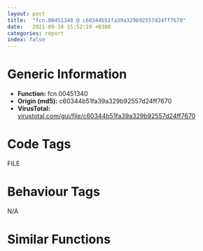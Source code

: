 ```yaml
---
layout: post
title:  "fcn.00451340 @ c60344b51fa39a329b92557d24ff7670"
date:   2021-09-10 15:52:19 +0300
categories: report
index: false
---
```


# Generic Information
- **Function:** fcn.00451340
- **Origin (md5):** c60344b51fa39a329b92557d24ff7670
- **VirusTotal:** [virustotal.com/gui/file/c60344b51fa39a329b92557d24ff7670][virustotal_ref]

# Code Tags
<span class="tag" id="FILE">FILE</span>


# Behaviour Tags
<span class="bhv-tag" id="na">N/A</span>

# Similar Functions
<script type="text/javascript" src="https://www.gstatic.com/charts/loader.js"></script>
<script type="text/javascript">

    google.charts.load('current', {'packages':['corechart']});
    google.charts.setOnLoadCallback(drawChart);

    function drawChart() {
    var data = new google.visualization.DataTable();
        data.addColumn('number', 'X');
        data.addColumn('number', 'Y');
        data.addColumn({type: 'string', role: 'tooltip', 'p': {'html': true}});
        data.addColumn({'type': 'string', 'role': 'style'});
        
        data.addRows([
    [44.5640983581543, 80.99656677246094, '<b><a href="/report/fcn.00451340@c60344b51fa39a329b92557d24ff7670">fcn.00451340</a><br>@c60344b51fa39a329b92557d24ff7670</b><br>', 'point { fill-color: #e0440e; }'],
[-52.31032180786133, 85.15546417236328, '<b><a href="/report/fcn.00413820@279a61b1e76da49531f1f16fd1102a2d">fcn.00413820</a><br>@279a61b1e76da49531f1f16fd1102a2d</b><br>', 'null'],
[141.43832397460938, 76.83766174316406, '<b><a href="/report/fcn.00502140@c60344b51fa39a329b92557d24ff7670">fcn.00502140</a><br>@c60344b51fa39a329b92557d24ff7670</b><br>', 'null'],
[-0.2714519798755646, 166.97157287597656, '<b><a href="/report/fcn.00440260@c60344b51fa39a329b92557d24ff7670">fcn.00440260</a><br>@c60344b51fa39a329b92557d24ff7670</b><br>', 'null'],
[96.60295104980469, 162.81280517578125, '<b><a href="/report/fcn.00451630@279a61b1e76da49531f1f16fd1102a2d">fcn.00451630</a><br>@279a61b1e76da49531f1f16fd1102a2d</b><br>', 'null'],
[-7.474817752838135, -0.81956547498703, '<b><a href="/report/fcn.0041c7e0@c60344b51fa39a329b92557d24ff7670">fcn.0041c7e0</a><br>@c60344b51fa39a329b92557d24ff7670</b><br>', 'null'],
[89.39952087402344, -4.9786200523376465, '<b><a href="/report/fcn.00471fb0@c60344b51fa39a329b92557d24ff7670">fcn.00471fb0</a><br>@c60344b51fa39a329b92557d24ff7670</b><br>', 'null'],

        ]);

    var options = {
        title: 'Similarity Plot',
        legend: 'none',
        colors: ['#dedbd9', '#e6693e', '#ec8f6e', '#f3b49f', '#f6c7b6'],
        tooltip: {isHtml: true, trigger: 'both'},
        explorer: {
        actions: ["dragToZoom", "rightClickToReset"],
        },
        chartArea: {
        width: '80%',
        height: '80%'
        },
        width: '100%',
        height: '100%'
    };

    var chart = new google.visualization.ScatterChart(document.getElementById('chart_div'));

    chart.draw(data, options);
    }
    
</script>


<div id="chart_div" style="width: 100%px; height: 100%;"></div>

# Disassembled Code
{% highlight nasm %}

push ebp
mov ebp, esp
push 0xffffffffffffffff
push 0x5b0206
mov eax, dword
push eax
sub esp, 0x374
mov eax, dword[0x5ffcc0]
xor eax, ebp
mov dword[ebp-0x2c], eax
push eax
lea eax, [ebp-0xc]
mov dword
mov dword[ebp-4], 7
lea ecx, [ebp-0x1c]
call fcn.00421860
mov byte[ebp-4], 8
lea ecx, [ebp-0x18]
call fcn.00421860
mov byte[ebp-4], 9
cmp dword[ebp+0x40], 1
jne 0x45157b
mov eax, dword[ebp+0x48]
push eax
mov ecx, dword[ebp+0x44]
push ecx
call fcn.0044d560
add esp, 8
mov dword[ebp-0x20], eax
cmp dword[ebp-0x20], 0xa
jne 0x451446
mov dword[ebp-0x2ac], 0
mov byte[ebp-4], 8
lea ecx, [ebp-0x18]
call fcn.00410950
mov byte[ebp-4], 7
lea ecx, [ebp-0x1c]
call fcn.00410950
mov byte[ebp-4], 6
lea ecx, [ebp+8]
call fcn.00410950
mov byte[ebp-4], 5
lea ecx, [ebp+0xc]
call fcn.00410950
mov byte[ebp-4], 4
lea ecx, [ebp+0x14]
call fcn.00410950
mov byte[ebp-4], 3
lea ecx, [ebp+0x18]
call fcn.00410950
mov byte[ebp-4], 2
lea ecx, [ebp+0x1c]
call fcn.00410950
mov byte[ebp-4], 1
lea ecx, [ebp+0x20]
call fcn.00410950
mov byte[ebp-4], 0
lea ecx, [ebp+0x24]
call fcn.00410950
mov dword[ebp-4], 0xffffffff
lea ecx, [ebp+0x38]
call fcn.00410950
mov eax, dword[ebp-0x2ac]
jmp 0x451c99
cmp dword[ebp-0x20], 1
je 0x451456
cmp dword[ebp-0x20], 3
jne 0x4514eb
mov dword[ebp-0x2b0], 1
mov byte[ebp-4], 8
lea ecx, [ebp-0x18]
call fcn.00410950
mov byte[ebp-4], 7
lea ecx, [ebp-0x1c]
call fcn.00410950
mov byte[ebp-4], 6
lea ecx, [ebp+8]
call fcn.00410950
mov byte[ebp-4], 5
lea ecx, [ebp+0xc]
call fcn.00410950
mov byte[ebp-4], 4
lea ecx, [ebp+0x14]
call fcn.00410950
mov byte[ebp-4], 3
lea ecx, [ebp+0x18]
call fcn.00410950
mov byte[ebp-4], 2
lea ecx, [ebp+0x1c]
call fcn.00410950
mov byte[ebp-4], 1
lea ecx, [ebp+0x20]
call fcn.00410950
mov byte[ebp-4], 0
lea ecx, [ebp+0x24]
call fcn.00410950
mov dword[ebp-4], 0xffffffff
lea ecx, [ebp+0x38]
call fcn.00410950
mov eax, dword[ebp-0x2b0]
jmp 0x451c99
mov dword[ebp-0x2b4], 2
mov byte[ebp-4], 8
lea ecx, [ebp-0x18]
call fcn.00410950
mov byte[ebp-4], 7
lea ecx, [ebp-0x1c]
call fcn.00410950
mov byte[ebp-4], 6
lea ecx, [ebp+8]
call fcn.00410950
mov byte[ebp-4], 5
lea ecx, [ebp+0xc]
call fcn.00410950
mov byte[ebp-4], 4
lea ecx, [ebp+0x14]
call fcn.00410950
mov byte[ebp-4], 3
lea ecx, [ebp+0x18]
call fcn.00410950
mov byte[ebp-4], 2
lea ecx, [ebp+0x1c]
call fcn.00410950
mov byte[ebp-4], 1
lea ecx, [ebp+0x20]
call fcn.00410950
mov byte[ebp-4], 0
lea ecx, [ebp+0x24]
call fcn.00410950
mov dword[ebp-4], 0xffffffff
lea ecx, [ebp+0x38]
call fcn.00410950
mov eax, dword[ebp-0x2b4]
jmp 0x451c99
push 0x26
lea edx, [ebp-0x2b8]
push edx
call fcn.0044e680
add esp, 8
mov dword[ebp-0x30c], eax
mov eax, dword[ebp-0x30c]
mov dword[ebp-0x310], eax
mov byte[ebp-4], 0xa
mov ecx, dword[ebp-0x310]
push ecx
lea ecx, [ebp-0x18]
call fcn.0040f980
mov byte[ebp-4], 9
lea ecx, [ebp-0x2b8]
call fcn.00410950
push 0
push 0x2e
lea ecx, [ebp+0x14]
call fcn.0040fd40
push eax
lea edx, [ebp-0x10]
push edx
lea ecx, [ebp+0x14]
call fcn.0040ffc0
mov byte[ebp-4], 0xb
push 0x5d31e8
lea ecx, [ebp-0x18]
call fcn.0040fa60
lea eax, [ebp-0x10]
push eax
lea ecx, [ebp-0x18]
call fcn.0040fa40
push ecx
mov ecx, esp
mov dword[ebp-0x2bc], esp
lea edx, [ebp-0x18]
push edx
call fcn.0040f860
mov dword[ebp-0x314], eax
call fcn.0044e5f0
add esp, 4
mov dword[ebp-0x318], eax
cmp dword[ebp-0x318], 0
jne 0x451636
push 0
lea ecx, [ebp-0x18]
call fcn.00453f10
push eax
call dword[sym.imp.KERNEL32.dll_CreateDirectoryW]
push 0x5d31ec
lea ecx, [ebp-0x18]
call fcn.0040fa60
lea eax, [ebp+8]
push eax
lea ecx, [ebp-0x1c]
call fcn.0040f980
lea ecx, [ebp-0x1c]
push ecx
call fcn.00452380
add esp, 4
lea edx, [ebp-0x1c]
push edx
lea eax, [ebp-0x18]
push eax
lea ecx, [ebp-0x2c0]
push ecx
call fcn.0041a530
add esp, 0xc
mov dword[ebp-0x31c], eax
mov edx, dword[ebp-0x31c]
mov dword[ebp-0x320], edx
mov byte[ebp-4], 0xc
mov eax, dword[ebp-0x320]
push eax
lea ecx, [ebp-0x1c]
call fcn.0040f980
mov byte[ebp-4], 0xb
lea ecx, [ebp-0x2c0]
call fcn.00410950
cmp dword[ebp+0x4c], 0
jne 0x4516f8
push ecx
mov ecx, esp
mov dword[ebp-0x2c4], esp
lea edx, [ebp-0x1c]
push edx
call fcn.0040f860
mov dword[ebp-0x324], eax
mov eax, dword[ebp-0x324]
mov dword[ebp-0x328], eax
mov byte[ebp-4], 0xd
push ecx
mov ecx, esp
mov dword[ebp-0x2c8], esp
lea edx, [ebp+8]
push edx
call fcn.0040f860
mov dword[ebp-0x32c], eax
mov byte[ebp-4], 0xb
call fcn.00452070
add esp, 8
cmp dword[ebp+0x10], 0
je 0x451845
push ecx
mov ecx, esp
mov dword[ebp-0x2cc], esp
lea eax, [ebp-0x1c]
push eax
call fcn.0040f860
mov dword[ebp-0x330], eax
lea ecx, [ebp-0x24]
push ecx
call fcn.0045ae00
add esp, 8
mov dword[ebp-0x334], eax
mov byte[ebp-4], 0xe
push ecx
mov ecx, esp
mov dword[ebp-0x2d0], esp
lea edx, [ebp+0xc]
push edx
call fcn.0040f860
mov dword[ebp-0x338], eax
mov eax, dword[ebp-0x338]
mov dword[ebp-0x33c], eax
mov byte[ebp-4], 0xf
push ecx
mov ecx, esp
mov dword[ebp-0x2d4], esp
lea edx, [ebp-0x24]
push edx
call fcn.0040f860
mov dword[ebp-0x340], eax
mov byte[ebp-4], 0xe
call fcn.004040a0
add esp, 8
mov byte[ebp-0x341], al
movzx eax, byte[ebp-0x341]
test eax, eax
jne 0x451839
mov dword[ebp-0x2d8], 1
mov byte[ebp-4], 0xb
lea ecx, [ebp-0x24]
call fcn.00410950
mov byte[ebp-4], 9
lea ecx, [ebp-0x10]
call fcn.00410950
mov byte[ebp-4], 8
lea ecx, [ebp-0x18]
call fcn.00410950
mov byte[ebp-4], 7
lea ecx, [ebp-0x1c]
call fcn.00410950
mov byte[ebp-4], 6
lea ecx, [ebp+8]
call fcn.00410950
mov byte[ebp-4], 5
lea ecx, [ebp+0xc]
call fcn.00410950
mov byte[ebp-4], 4
lea ecx, [ebp+0x14]
call fcn.00410950
mov byte[ebp-4], 3
lea ecx, [ebp+0x18]
call fcn.00410950
mov byte[ebp-4], 2
lea ecx, [ebp+0x1c]
call fcn.00410950
mov byte[ebp-4], 1
lea ecx, [ebp+0x20]
call fcn.00410950
mov byte[ebp-4], 0
lea ecx, [ebp+0x24]
call fcn.00410950
mov dword[ebp-4], 0xffffffff
lea ecx, [ebp+0x38]
call fcn.00410950
mov eax, dword[ebp-0x2d8]
jmp 0x451c99
mov byte[ebp-4], 0xb
lea ecx, [ebp-0x24]
call fcn.00410950
mov dword[ebp-0x14], 0
cmp dword[ebp+0x40], 0
jne 0x451c03
lea ecx, [ebp-0x28]
call fcn.00421860
mov byte[ebp-4], 0x10
push 4
lea ecx, [ebp-0x2e0]
push ecx
lea ecx, [ebp-0x1c]
call fcn.0040ff30
mov dword[ebp-0x348], eax
push 0x5d31f0
mov edx, dword[ebp-0x348]
push edx
call fcn.00410200
add esp, 8
mov byte[ebp-0x2d9], al
lea ecx, [ebp-0x2e0]
call fcn.00410950
movzx eax, byte[ebp-0x2d9]
test eax, eax
je 0x451904
lea ecx, [ebp-0x26c]
call fcn.0050f2f0
mov byte[ebp-4], 0x11
lea ecx, [ebp-0x18]
push ecx
lea edx, [ebp-0x1c]
push edx
lea ecx, [ebp-0x26c]
call fcn.0050f350
lea ecx, [ebp-0x1c]
call fcn.00453f10
push eax
call dword[sym.imp.KERNEL32.dll_DeleteFileW]
mov eax, dword[ebp+0x14]
push eax
mov ecx, dword[ebp-0x18]
push ecx
push str._s_s
lea edx, [ebp-0x28]
push edx
call fcn.00415100
add esp, 0x10
mov byte[ebp-4], 0x10
lea ecx, [ebp-0x26c]
call fcn.0050f320
jmp 0x451910
lea eax, [ebp-0x1c]
push eax
lea ecx, [ebp-0x28]
call fcn.0040f980
push ecx
mov ecx, esp
mov dword[ebp-0x2e4], esp
lea edx, [ebp-0x28]
push edx
call fcn.0040f860
mov dword[ebp-0x34c], eax
call fcn.00437530
add esp, 4
mov byte[ebp-0x34d], al
movzx eax, byte[ebp-0x34d]
test eax, eax
jne 0x4519ed
mov dword[ebp-0x2e8], 2
mov byte[ebp-4], 0xb
lea ecx, [ebp-0x28]
call fcn.00410950
mov byte[ebp-4], 9
lea ecx, [ebp-0x10]
call fcn.00410950
mov byte[ebp-4], 8
lea ecx, [ebp-0x18]
call fcn.00410950
mov byte[ebp-4], 7
lea ecx, [ebp-0x1c]
call fcn.00410950
mov byte[ebp-4], 6
lea ecx, [ebp+8]
call fcn.00410950
mov byte[ebp-4], 5
lea ecx, [ebp+0xc]
call fcn.00410950
mov byte[ebp-4], 4
lea ecx, [ebp+0x14]
call fcn.00410950
mov byte[ebp-4], 3
lea ecx, [ebp+0x18]
call fcn.00410950
mov byte[ebp-4], 2
lea ecx, [ebp+0x1c]
call fcn.00410950
mov byte[ebp-4], 1
lea ecx, [ebp+0x20]
call fcn.00410950
mov byte[ebp-4], 0
lea ecx, [ebp+0x24]
call fcn.00410950
mov dword[ebp-4], 0xffffffff
lea ecx, [ebp+0x38]
call fcn.00410950
mov eax, dword[ebp-0x2e8]
jmp 0x451c99
lea ecx, [ebp+0x1c]
call fcn.00410410
movzx ecx, al
test ecx, ecx
jne 0x451a47
lea edx, [ebp+0x1c]
push edx
lea eax, [ebp-0x18]
push eax
lea ecx, [ebp-0x2ec]
push ecx
call fcn.0041a530
add esp, 0xc
mov dword[ebp-0x354], eax
mov edx, dword[ebp-0x354]
mov dword[ebp-0x358], edx
mov byte[ebp-4], 0x12
mov eax, dword[ebp-0x358]
push eax
lea ecx, [ebp+0x1c]
call fcn.0040f980
mov byte[ebp-4], 0x10
lea ecx, [ebp-0x2ec]
call fcn.00410950
push 0x5d3208
lea ecx, [ebp+0x24]
push ecx
call fcn.00410200
add esp, 8
movzx edx, al
test edx, edx
je 0x451adb
mov eax, dword[ebp+0x3c]
push eax
mov ecx, dword[ebp+0x34]
push ecx
push ecx
mov ecx, esp
mov dword[ebp-0x2f0], esp
lea edx, [ebp+0x1c]
push edx
call fcn.0040f860
mov dword[ebp-0x35c], eax
mov eax, dword[ebp-0x35c]
mov dword[ebp-0x360], eax
mov byte[ebp-4], 0x13
push ecx
mov ecx, esp
mov dword[ebp-0x2f4], esp
lea edx, [ebp+0x18]
push edx
call fcn.0040f860
mov dword[ebp-0x364], eax
mov eax, dword[ebp-0x364]
mov dword[ebp-0x368], eax
mov byte[ebp-4], 0x14
push ecx
mov ecx, esp
mov dword[ebp-0x2f8], esp
lea edx, [ebp-0x28]
push edx
call fcn.0040f860
mov dword[ebp-0x36c], eax
mov byte[ebp-4], 0x10
call fcn.00452410
add esp, 0x14
cmp dword[ebp+0x30], 0
je 0x451b73
mov eax, dword[ebp+0x28]
push eax
call dword[sym.imp.KERNEL32.dll_Sleep]
mov dword[ebp-0x2a8], 0x3c
mov dword[ebp-0x2a4], 0x40
mov dword[ebp-0x2a0], 0
mov dword[ebp-0x29c], 0
lea ecx, [ebp-0x28]
call fcn.00453f10
mov dword[ebp-0x298], eax
lea ecx, [ebp+0x20]
call fcn.00453f10
mov dword[ebp-0x294], eax
mov dword[ebp-0x290], 0
mov dword[ebp-0x28c], 5
mov dword[ebp-0x288], 0
lea ecx, [ebp-0x2a8]
push ecx
call dword[sym.imp.SHELL32.dll_ShellExecuteExW]
test eax, eax
je 0x451b73
mov edx, dword[ebp+0x2c]
push edx
mov eax, dword[ebp-0x270]
push eax
call dword[sym.imp.KERNEL32.dll_WaitForSingleObject]
lea ecx, [ebp+0x38]
call fcn.00410410
movzx ecx, al
test ecx, ecx
jne 0x451bf7
push ecx
mov ecx, esp
mov dword[ebp-0x2fc], esp
push 0x5d320c
call fcn.0040f880
mov dword[ebp-0x370], eax
mov edx, dword[ebp-0x370]
mov dword[ebp-0x374], edx
mov byte[ebp-4], 0x15
push ecx
mov ecx, esp
mov dword[ebp-0x300], esp
lea eax, [ebp+0x38]
push eax
call fcn.0040f860
mov dword[ebp-0x378], eax
mov ecx, dword[ebp-0x378]
mov dword[ebp-0x37c], ecx
mov byte[ebp-4], 0x16
push ecx
mov ecx, esp
mov dword[ebp-0x304], esp
lea edx, [ebp-0x28]
push edx
call fcn.0040f860
mov dword[ebp-0x380], eax
mov byte[ebp-4], 0x10
call fcn.00451cc0
add esp, 0xc
mov byte[ebp-4], 0xb
lea ecx, [ebp-0x28]
call fcn.00410950
mov eax, dword[ebp-0x14]
mov dword[ebp-0x308], eax
mov byte[ebp-4], 9
lea ecx, [ebp-0x10]
call fcn.00410950
mov byte[ebp-4], 8
lea ecx, [ebp-0x18]
call fcn.00410950
mov byte[ebp-4], 7
lea ecx, [ebp-0x1c]
call fcn.00410950
mov byte[ebp-4], 6
lea ecx, [ebp+8]
call fcn.00410950
mov byte[ebp-4], 5
lea ecx, [ebp+0xc]
call fcn.00410950
mov byte[ebp-4], 4
lea ecx, [ebp+0x14]
call fcn.00410950
mov byte[ebp-4], 3
lea ecx, [ebp+0x18]
call fcn.00410950
mov byte[ebp-4], 2
lea ecx, [ebp+0x1c]
call fcn.00410950
mov byte[ebp-4], 1
lea ecx, [ebp+0x20]
call fcn.00410950
mov byte[ebp-4], 0
lea ecx, [ebp+0x24]
call fcn.00410950
mov dword[ebp-4], 0xffffffff
lea ecx, [ebp+0x38]
call fcn.00410950
mov eax, dword[ebp-0x308]
mov ecx, dword[ebp-0xc]
mov dword
pop ecx
mov ecx, dword[ebp-0x2c]
xor ecx, ebp
call fcn.005713ed
mov esp, ebp
pop ebp
ret

{% endhighlight %}

[virustotal_ref]: https://www.virustotal.com/gui/file/c60344b51fa39a329b92557d24ff7670